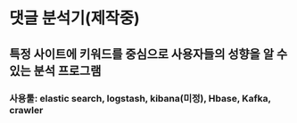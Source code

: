 # 댓글 분석기(제작중)


## 특정 사이트에 키워드를 중심으로 사용자들의 성향을 알 수 있는 분석 프로그램


### 사용툴: elastic search, logstash, kibana(미정), Hbase, Kafka, crawler

